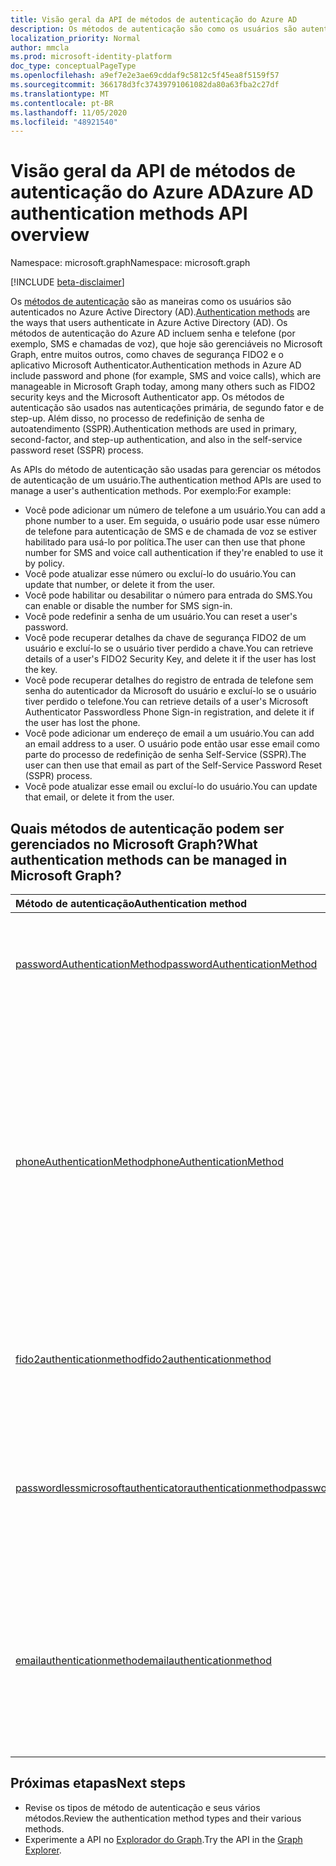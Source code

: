 ```yaml
---
title: Visão geral da API de métodos de autenticação do Azure AD
description: Os métodos de autenticação são como os usuários são autenticados no Azure AD.
localization_priority: Normal
author: mmcla
ms.prod: microsoft-identity-platform
doc_type: conceptualPageType
ms.openlocfilehash: a9ef7e2e3ae69cddaf9c5812c5f45ea8f5159f57
ms.sourcegitcommit: 366178d3fc37439791061082da80a63fba2c27df
ms.translationtype: MT
ms.contentlocale: pt-BR
ms.lasthandoff: 11/05/2020
ms.locfileid: "48921540"
---
```

# <a name="azure-ad-authentication-methods-api-overview"></a><span data-ttu-id="30a45-103">Visão geral da API de métodos de autenticação do Azure AD</span><span class="sxs-lookup"><span data-stu-id="30a45-103">Azure AD authentication methods API overview</span></span>

<span data-ttu-id="30a45-104">Namespace: microsoft.graph</span><span class="sxs-lookup"><span data-stu-id="30a45-104">Namespace: microsoft.graph</span></span>

[!INCLUDE [beta-disclaimer](../../includes/beta-disclaimer.md)]

<span data-ttu-id="30a45-105">Os [métodos de autenticação](/azure/active-directory/authentication/concept-authentication-methods) são as maneiras como os usuários são autenticados no Azure Active Directory (AD).</span><span class="sxs-lookup"><span data-stu-id="30a45-105">[Authentication methods](/azure/active-directory/authentication/concept-authentication-methods) are the ways that users authenticate in Azure Active Directory (AD).</span></span> <span data-ttu-id="30a45-106">Os métodos de autenticação do Azure AD incluem senha e telefone (por exemplo, SMS e chamadas de voz), que hoje são gerenciáveis no Microsoft Graph, entre muitos outros, como chaves de segurança FIDO2 e o aplicativo Microsoft Authenticator.</span><span class="sxs-lookup"><span data-stu-id="30a45-106">Authentication methods in Azure AD include password and phone (for example, SMS and voice calls), which are manageable in Microsoft Graph today, among many others such as FIDO2 security keys and the Microsoft Authenticator app.</span></span> <span data-ttu-id="30a45-107">Os métodos de autenticação são usados nas autenticações primária, de segundo fator e de step-up. Além disso, no processo de redefinição de senha de autoatendimento (SSPR).</span><span class="sxs-lookup"><span data-stu-id="30a45-107">Authentication methods are used in primary, second-factor, and step-up authentication, and also in the self-service password reset (SSPR) process.</span></span>

<span data-ttu-id="30a45-108">As APIs do método de autenticação são usadas para gerenciar os métodos de autenticação de um usuário.</span><span class="sxs-lookup"><span data-stu-id="30a45-108">The authentication method APIs are used to manage a user's authentication methods.</span></span> <span data-ttu-id="30a45-109">Por exemplo:</span><span class="sxs-lookup"><span data-stu-id="30a45-109">For example:</span></span>

* <span data-ttu-id="30a45-110">Você pode adicionar um número de telefone a um usuário.</span><span class="sxs-lookup"><span data-stu-id="30a45-110">You can add a phone number to a user.</span></span> <span data-ttu-id="30a45-111">Em seguida, o usuário pode usar esse número de telefone para autenticação de SMS e de chamada de voz se estiver habilitado para usá-lo por política.</span><span class="sxs-lookup"><span data-stu-id="30a45-111">The user can then use that phone number for SMS and voice call authentication if they're enabled to use it by policy.</span></span>
* <span data-ttu-id="30a45-112">Você pode atualizar esse número ou excluí-lo do usuário.</span><span class="sxs-lookup"><span data-stu-id="30a45-112">You can update that number, or delete it from the user.</span></span>
* <span data-ttu-id="30a45-113">Você pode habilitar ou desabilitar o número para entrada do SMS.</span><span class="sxs-lookup"><span data-stu-id="30a45-113">You can enable or disable the number for SMS sign-in.</span></span>
* <span data-ttu-id="30a45-114">Você pode redefinir a senha de um usuário.</span><span class="sxs-lookup"><span data-stu-id="30a45-114">You can reset a user's password.</span></span>
* <span data-ttu-id="30a45-115">Você pode recuperar detalhes da chave de segurança FIDO2 de um usuário e excluí-lo se o usuário tiver perdido a chave.</span><span class="sxs-lookup"><span data-stu-id="30a45-115">You can retrieve details of a user's FIDO2 Security Key, and delete it if the user has lost the key.</span></span>
* <span data-ttu-id="30a45-116">Você pode recuperar detalhes do registro de entrada de telefone sem senha do autenticador da Microsoft do usuário e excluí-lo se o usuário tiver perdido o telefone.</span><span class="sxs-lookup"><span data-stu-id="30a45-116">You can retrieve details of a user's Microsoft Authenticator Passwordless Phone Sign-in registration, and delete it if the user has lost the phone.</span></span>
* <span data-ttu-id="30a45-117">Você pode adicionar um endereço de email a um usuário.</span><span class="sxs-lookup"><span data-stu-id="30a45-117">You can add an email address to a user.</span></span> <span data-ttu-id="30a45-118">O usuário pode então usar esse email como parte do processo de redefinição de senha Self-Service (SSPR).</span><span class="sxs-lookup"><span data-stu-id="30a45-118">The user can then use that email as part of the Self-Service Password Reset (SSPR) process.</span></span>
* <span data-ttu-id="30a45-119">Você pode atualizar esse email ou excluí-lo do usuário.</span><span class="sxs-lookup"><span data-stu-id="30a45-119">You can update that email, or delete it from the user.</span></span>

## <a name="what-authentication-methods-can-be-managed-in-microsoft-graph"></a><span data-ttu-id="30a45-120">Quais métodos de autenticação podem ser gerenciados no Microsoft Graph?</span><span class="sxs-lookup"><span data-stu-id="30a45-120">What authentication methods can be managed in Microsoft Graph?</span></span>

|<span data-ttu-id="30a45-121">Método de autenticação</span><span class="sxs-lookup"><span data-stu-id="30a45-121">Authentication method</span></span>       | <span data-ttu-id="30a45-122">Descrição</span><span class="sxs-lookup"><span data-stu-id="30a45-122">Description</span></span> |<span data-ttu-id="30a45-123">Exemplos</span><span class="sxs-lookup"><span data-stu-id="30a45-123">Examples</span></span>     |
|:---------------------------|:------------|:------------|
|[<span data-ttu-id="30a45-124">passwordAuthenticationMethod</span><span class="sxs-lookup"><span data-stu-id="30a45-124">passwordAuthenticationMethod</span></span>](passwordauthenticationmethod.md)| <span data-ttu-id="30a45-125">No momento, uma senha é o método de autenticação principal padrão no Azure AD.</span><span class="sxs-lookup"><span data-stu-id="30a45-125">A password is currently the default primary authentication method in Azure AD.</span></span>|<span data-ttu-id="30a45-126">Redefinir a senha de um usuário</span><span class="sxs-lookup"><span data-stu-id="30a45-126">Reset a user's password</span></span>|
|[<span data-ttu-id="30a45-127">phoneAuthenticationMethod</span><span class="sxs-lookup"><span data-stu-id="30a45-127">phoneAuthenticationMethod</span></span>](phoneauthenticationmethod.md)|<span data-ttu-id="30a45-128">Um telefone pode ser usado por um usuário para autenticar usando o [SMS ou chamadas de voz](/azure/active-directory/authentication/concept-authentication-methods#phone-options) (conforme permitido pela política).</span><span class="sxs-lookup"><span data-stu-id="30a45-128">A phone can be used by a user to authenticate using [SMS or voice calls](/azure/active-directory/authentication/concept-authentication-methods#phone-options) (as allowed by policy).</span></span>|<span data-ttu-id="30a45-129">Confira os números de telefone de autenticação de um usuário.</span><span class="sxs-lookup"><span data-stu-id="30a45-129">See a user's authentication phone numbers.</span></span> <span data-ttu-id="30a45-130">Adicionar, atualizar ou remover um número de telefone para um usuário.</span><span class="sxs-lookup"><span data-stu-id="30a45-130">Add, update, or remove a phone number to a user.</span></span> <span data-ttu-id="30a45-131">Habilitar ou desabilitar um telefone celular principal para entrada do SMS.</span><span class="sxs-lookup"><span data-stu-id="30a45-131">Enable or disable a primary mobile phone for SMS sign-in.</span></span>|
|[<span data-ttu-id="30a45-132">fido2authenticationmethod</span><span class="sxs-lookup"><span data-stu-id="30a45-132">fido2authenticationmethod</span></span>](fido2authenticationmethod.md)|<span data-ttu-id="30a45-133">Uma chave de segurança do FIDO2 pode ser usada por um usuário para entrar no Azure AD.</span><span class="sxs-lookup"><span data-stu-id="30a45-133">A FIDO2 Security Key can be used by a user to sign in to Azure AD.</span></span>|<span data-ttu-id="30a45-134">Exclua uma chave de segurança FIDO2 perdida.</span><span class="sxs-lookup"><span data-stu-id="30a45-134">Delete a lost FIDO2 Security Key.</span></span>|
|[<span data-ttu-id="30a45-135">passwordlessmicrosoftauthenticatorauthenticationmethod</span><span class="sxs-lookup"><span data-stu-id="30a45-135">passwordlessmicrosoftauthenticatorauthenticationmethod</span></span>](passwordlessmicrosoftauthenticatorauthenticationmethod.md)|<span data-ttu-id="30a45-136">Entrada de telefone sem senha do autenticador da Microsoft pode ser usada por um usuário para entrar no Azure AD</span><span class="sxs-lookup"><span data-stu-id="30a45-136">Microsoft Authenticator Passwordless Phone Sign-in can be used by a user to sign in to Azure AD</span></span>|<span data-ttu-id="30a45-137">Excluir um método de autenticação de entrada de telefone sem senha.</span><span class="sxs-lookup"><span data-stu-id="30a45-137">Delete a Passwordless Phone Sign-in authentication method.</span></span>|
|[<span data-ttu-id="30a45-138">emailauthenticationmethod</span><span class="sxs-lookup"><span data-stu-id="30a45-138">emailauthenticationmethod</span></span>](emailauthenticationmethod.md)|<span data-ttu-id="30a45-139">Um endereço de email pode ser usuário por um usuário como parte do processo de redefinição de senha Self-Service (SSPR).</span><span class="sxs-lookup"><span data-stu-id="30a45-139">An email address can be user by a user as part of the Self-Service Password Reset (SSPR) process.</span></span>|<span data-ttu-id="30a45-140">Consulte o endereço de email de autenticação de um usuário.</span><span class="sxs-lookup"><span data-stu-id="30a45-140">See a user's authentication email address.</span></span> <span data-ttu-id="30a45-141">Adicionar, atualizar ou remover um endereço de email para um usuário.</span><span class="sxs-lookup"><span data-stu-id="30a45-141">Add, update, or remove an email address to a user.</span></span>|

## <a name="next-steps"></a><span data-ttu-id="30a45-142">Próximas etapas</span><span class="sxs-lookup"><span data-stu-id="30a45-142">Next steps</span></span>

* <span data-ttu-id="30a45-143">Revise os tipos de método de autenticação e seus vários métodos.</span><span class="sxs-lookup"><span data-stu-id="30a45-143">Review the authentication method types and their various methods.</span></span>
* <span data-ttu-id="30a45-144">Experimente a API no [Explorador do Graph](https://developer.microsoft.com/graph/graph-explorer).</span><span class="sxs-lookup"><span data-stu-id="30a45-144">Try the API in the [Graph Explorer](https://developer.microsoft.com/graph/graph-explorer).</span></span>